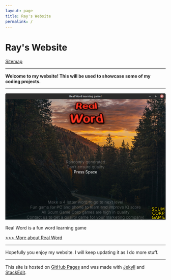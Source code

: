 ```yaml
---
layout: page
title: Ray's Website
permalink: /
---
```


# Ray's Website
[Sitemap](https://raythenoob.github.io/website/sitemap)

---

**Welcome to my website! This will be used to showcase some of my coding projects.**

---
![Real Word](https://raw.githubusercontent.com/RayTheNoob/real-word/main/assets/Screenshot1.png)

Real Word is a fun word learning game

[>>> More about Real Word](https://raythenoob.github.io/website/real-word)

---
Hopefully you enjoy my website. I will keep updating it as I do more stuff.

---
This site is hosted on [GitHub Pages](https://github.io/) and was made with [Jekyll](https://jekyllrb.com/) and [StackEdit](https://stackedit.io/).
